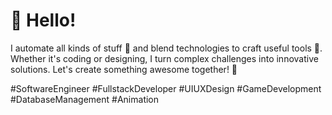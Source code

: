 # 👋 Hello!

I automate all kinds of stuff 🤖 and blend technologies to craft useful tools 🔧. Whether it's coding or designing, I turn complex challenges into innovative solutions. Let's create something awesome together! 🚀

#SoftwareEngineer #FullstackDeveloper #UIUXDesign #GameDevelopment #DatabaseManagement #Animation
